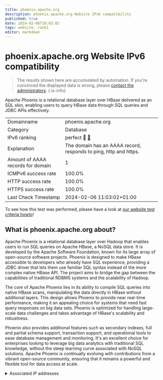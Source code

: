 ```yaml
---
title: phoenix.apache.org
description: phoenix.apache.org Website IPv6 compatibility
published: true
date: 2024-02-06T10:03:02
tags: website, rank1
editor: markdown
---
```


# phoenix.apache.org Website IPv6 compatibility

> The results shown here are accumulated by automation. If you're convinced the displayed data is wrong, please [contact the administrators](/howto/chat). 
{.is-info}

Apache Phoenix is a relational database layer over HBase delivered as an SQL skin, enabling users to query HBase data through SQL queries and JDBC APIs effectively.


|   |   |
| - | - |
| Domainname | phoenix.apache.org
| Category | Database |
| IPv6 ranking | perfect :1st_place_medal: [🔗](/howto/ranking) |
| Explanation | The domain has an AAAA record, responds to ping, http and https. |
| Amount of AAAA records for domain | 1 |
| ICMPv6 success rate | 100.0%|
| HTTP success rate | 100.0% |
| HTTPS success rate | 100.0% |
| Last Check Timestamp | 2024-02-06 11:03:02+01:00 |

To see how this test was performed, please have a look at [our website test criteria howto](/howto/testcriteria/website)!


## What is phoenix.apache.org about?
Apache Phoenix is a relational database layer over Hadoop that enables users to run SQL queries on Apache HBase, a NoSQL data store. It is developed by the Apache Software Foundation, known for its large array of open-source software projects. Phoenix is designed to make HBase accessible to developers who already have SQL experience, providing a JDBC driver that lets them use familiar SQL syntax instead of the more complex native HBase API. The project aims to bridge the gap between the capabilities of traditional RDBMS systems and the scalability of Hadoop.

The core of Apache Phoenix lies in its ability to compile SQL queries into native HBase scans, manipulating the data directly in HBase without additional layers. This design allows Phoenix to provide near real-time performance, making it an appealing choice for systems that need fast query responses on big data sets. Phoenix is optimized for handling large-scale data challenges and takes advantage of HBase's scalability and robustness.

Phoenix also provides additional features such as secondary indexes, full and partial schema support, transaction support, and operational tools to ease database management and monitoring. It's an excellent choice for enterprises looking to leverage big data analytics with traditional SQL knowledge, without the steep learning curve associated with NoSQL solutions. Apache Phoenix is continually evolving with contributions from a vibrant open-source community, ensuring that it remains a powerful and flexible tool for data access at scale.



<details>
<summary>Associated IP addresses</summary>

2a04:4e42::644

</details>
